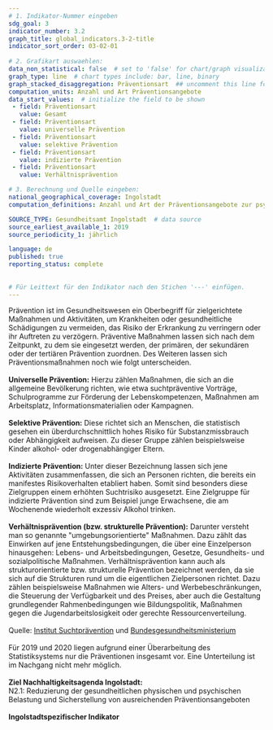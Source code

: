 ```yaml
---
# 1. Indikator-Nummer eingeben 
sdg_goal: 3 
indicator_number: 3.2
graph_title: global_indicators.3-2-title
indicator_sort_order: 03-02-01
 
# 2. Grafikart auswaehlen: 
data_non_statistical: false  # set to 'false' for chart/graph visualization 
graph_type: line  # chart types include: bar, line, binary 
graph_stacked_disaggregation: Präventionsart  ## uncomment this line for stacked bars. eplace 'Geschlecht' with the field of aggregation. 
computation_units: Anzahl und Art Präventionsangebote 
data_start_values:  # initialize the field to be shown  
 - field: Präventionsart 
   value: Gesamt
 - field: Präventionsart 
   value: universelle Prävention
 - field: Präventionsart 
   value: selektive Prävention
 - field: Präventionsart 
   value: indizierte Prävention
 - field: Präventionsart 
   value: Verhältnisprävention 

# 3. Berechnung und Quelle eingeben: 
national_geographical_coverage: Ingolstadt 
computation_definitions: Anzahl und Art der Präventionsangebote zur psychischen und physischen Gesundheit (universelle Prävention, selektive Prävention, indizierte Prävention, Verhältnisprävention)

SOURCE_TYPE: Gesundheitsamt Ingolstadt  # data source  
source_earliest_available_1: 2019
source_periodicity_1: jährlich

language: de   
published: true 
reporting_status: complete
 
 
# Für Leittext für den Indikator nach den Stichen '---' einfügen. 
---
```

Prävention ist im Gesundheitswesen ein Oberbegriff für zielgerichtete Maßnahmen und Aktivitäten, um Krankheiten oder gesundheitliche Schädigungen zu vermeiden, das Risiko der Erkrankung zu verringern oder ihr Auftreten zu verzögern. Präventive Maßnahmen lassen sich nach dem Zeitpunkt, zu dem sie eingesetzt werden, der primären, der sekundären oder der tertiären Prävention zuordnen. Des Weiteren lassen sich Präventionsmaßnahmen noch wie folgt unterscheiden. <br>
<br>
<b>Universelle Prävention:</b> Hierzu zählen Maßnahmen, die sich an die allgemeine Bevölkerung richten, wie etwa suchtpräventive Vorträge, Schulprogramme zur Förderung der Lebenskompetenzen, Maßnahmen am Arbeitsplatz, Informationsmaterialien oder Kampagnen. <br>
<br>
<b>Selektive Prävention:</b> Diese richtet sich an Menschen, die statistisch gesehen ein überdurchschnittlich hohes Risiko für Substanzmissbrauch oder Abhängigkeit aufweisen. Zu dieser Gruppe zählen beispielsweise Kinder alkohol- oder drogenabhängiger Eltern. <br>
<br>
<b>Indizierte Prävention:</b> Unter dieser Bezeichnung lassen sich jene Aktivitäten zusammenfassen, die sich an Personen richten, die bereits ein manifestes Risikoverhalten etabliert haben. Somit sind besonders diese Zielgruppen einem erhöhten Suchtrisiko ausgesetzt. Eine Zielgruppe für indizierte Prävention sind zum Beispiel junge Erwachsene, die am Wochenende wiederholt exzessiv Alkohol trinken. <br>
<br>
<b>Verhältnisprävention (bzw. strukturelle Prävention):</b> Darunter versteht man so genannte "umgebungsorientierte" Maßnahmen. Dazu zählt das Einwirken auf jene Entstehungsbedingungen, die über eine Einzelperson hinausgehen: Lebens- und Arbeitsbedingungen, Gesetze, Gesundheits- und sozialpolitische Maßnahmen. Verhältnisprävention kann auch als strukturorientierte bzw. strukturelle Prävention bezeichnet werden, da sie sich auf die Strukturen rund um die eigentlichen Zielpersonen richtet. Dazu zählen beispielsweise Maßnahmen wie Alters- und Werbebeschränkungen, die Steuerung der Verfügbarkeit und des Preises, aber auch die Gestaltung grundlegender Rahmenbedingungen wie Bildungspolitik, Maßnahmen gegen die Jugendarbeitslosigkeit oder gerechte Ressourcenverteilung. <br>
<br>
Quelle: <a href="https://www.praevention.at/sucht-und-suchtvorbeugung/begriffs-und-problemdefinitionen/der-begriff-praevention">Institut Suchtprävention</a> und <a href="https://www.bundesgesundheitsministerium.de/service/begriffe-von-a-z/p/praevention.html">Bundesgesundheitsministerium</a><br>
<br>
Für 2019 und 2020 liegen aufgrund einer Überarbeitung des Statistiksystems nur die Präventionen insgesamt vor. Eine Unterteilung ist im Nachgang nicht mehr möglich.<br>
<br>
<b>Ziel Nachhaltigkeitsagenda Ingolstadt:</b><br>
N2.1: Reduzierung der gesundheitlichen physischen und psychischen Belastung und Sicherstellung von ausreichenden Präventionsangeboten<br>
<br>
<b>Ingolstadtspezifischer Indikator</b>
